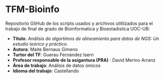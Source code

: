 # TFM-Bioinfo
Repositorio GitHub de los scripts usados y arichivos utitlizados para el trabajo de final de grado de Bioinformatica y Bioestadistica UOC-UB: 

* **Titulo**: *Análisis de algortimos de alineamiento para datos de NGS: Un estudio teórico y práctico.*
* **Autora**: Maite Bernaus Gimeno
* **Turtor del TF**: Guerau Fernández Isern
* **Profesor responsable de la asigantura (PRA)** : David Merino Arranz
* **Área de trabajo**: Análisis de datos ómicos
* **Idioma del trabajo**: Castellando
